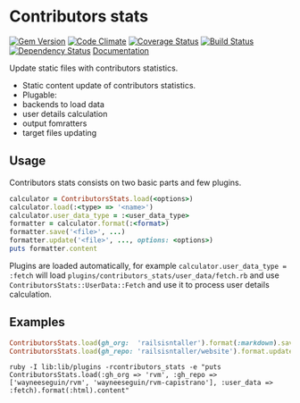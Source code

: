 # Contributors stats

[![Gem Version](https://badge.fury.io/rb/contributors_stats.png)](http://rubygems.org/gems/contributors_stats)
[![Code Climate](https://codeclimate.com/github/mpapis/contributors_stats.png)](https://codeclimate.com/github/mpapis/contributors_stats)
[![Coverage Status](https://coveralls.io/repos/mpapis/contributors_stats/badge.png?branch=master)](https://coveralls.io/r/mpapis/contributors_stats?branch=master)
[![Build Status](https://travis-ci.org/mpapis/contributors_stats.png?branch=master)](https://travis-ci.org/mpapis/contributors_stats)
[![Dependency Status](https://gemnasium.com/mpapis/contributors_stats.png)](https://gemnasium.com/mpapis/contributors_stats)
[Documentation](http://rubydoc.info/gems/contributors_stats/frames)

Update static files with contributors statistics.

* Static content update of contributors statistics.
* Plugable:
 * backends to load data
 * user details calculation
 * output fomratters
 * target files updating

## Usage

Contributors stats consists on two basic parts and few plugins.

```ruby
calculator = ContributorsStats.load(<options>)
calculator.load(:<type> => '<name>')
calculator.user_data_type = :<user_data_type>
formatter = calculator.format(:<format>)
formatter.save('<file>', ...)
formatter.update('<file>', ..., options: <options>)
puts formatter.content
```

Plugins are loaded automatically, for example `calculator.user_data_type = :fetch`
will load `plugins/contributors_stats/user_data/fetch.rb` and use
`ContributorsStats::UserData::Fetch` and use it to process user details calculation.

## Examples

```ruby
ContributorsStats.load(gh_org:  'railsisntaller').format(:markdown).save('public/contributors.md')
ContributorsStats.load(gh_repo: 'railsisntaller/website').format.update('public/index.html')
```

```shell
ruby -I lib:lib/plugins -rcontributors_stats -e "puts ContributorsStats.load(:gh_org => 'rvm', :gh_repo => ['wayneeseguin/rvm', 'wayneeseguin/rvm-capistrano'], :user_data => :fetch).format(:html).content"
```
